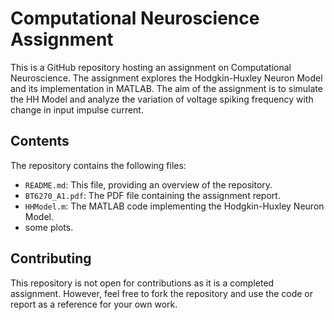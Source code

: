 # Computational Neuroscience Assignment

This is a GitHub repository hosting an assignment on Computational Neuroscience. The assignment explores the Hodgkin-Huxley Neuron Model and its implementation in MATLAB. The aim of the assignment is to simulate the HH Model and analyze the variation of voltage spiking frequency with change in input impulse current.

## Contents

The repository contains the following files:

- `README.md`: This file, providing an overview of the repository.
- `BT6270_A1.pdf`: The PDF file containing the assignment report.
- `HHModel.m`: The MATLAB code implementing the Hodgkin-Huxley Neuron Model.
- some plots.

## Contributing

This repository is not open for contributions as it is a completed assignment. However, feel free to fork the repository and use the code or report as a reference for your own work.
